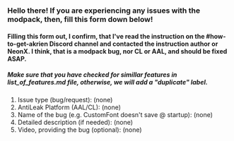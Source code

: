 ### Hello there! If you are experiencing any issues with the modpack, then, fill this form down below!
#### Filling this form out, I confirm, that I've read the instruction on the #how-to-get-akrien Discord channel and contacted the instruction author or NeonX. I think, that is a modpack bug, nor CL or AAL, and should be fixed ASAP.
##### Make sure that you have checked for simillar features in **list_of_features.md** file, otherwise, we will add a "duplicate" label. 
1. Issue type (bug/request): (none)
2. AntiLeak Platform (AAL/CL): (none)
3. Name of the bug (e.g. CustomFont doesn't save @ startup): (none)
4. Detailed description (if needed): (none) 
5. Video, providing the bug (optional): (none)
